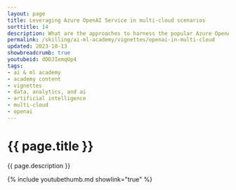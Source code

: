 ```yaml
---
layout: page
title: Leveraging Azure OpenAI Service in multi-cloud scenarios
sorttitle: 14
description: What are the approaches to harness the popular Azure OpenAI Service for building enterprise-grade applications on AWS, GCP, or alternative cloud platforms? Typical business use cases include content generation, summarization, code generation, information discovery and knowledge mining.
permalink: /skilling/ai-ml-academy/vignettes/openai-in-multi-cloud
updated: 2023-10-13
showbreadcrumb: true
youtubeid: dDDJIemqUp4
tags: 
- ai & ml academy
- academy content
- vignettes
- data, analytics, and ai
- artificial intelligence
- multi-cloud
- openai
---
```


# {{ page.title }}

{{ page.description }}

{% include youtubethumb.md showlink="true" %}